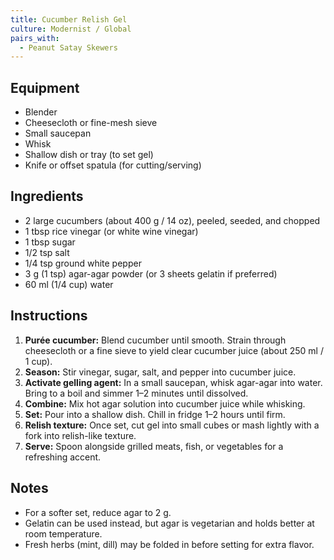 ```yaml
---
title: Cucumber Relish Gel
culture: Modernist / Global
pairs_with:
  - Peanut Satay Skewers
---
```


## Equipment
- Blender
- Cheesecloth or fine-mesh sieve
- Small saucepan
- Whisk
- Shallow dish or tray (to set gel)
- Knife or offset spatula (for cutting/serving)

## Ingredients
- 2 large cucumbers (about 400 g / 14 oz), peeled, seeded, and chopped
- 1 tbsp rice vinegar (or white wine vinegar)
- 1 tbsp sugar
- 1/2 tsp salt
- 1/4 tsp ground white pepper
- 3 g (1 tsp) agar-agar powder (or 3 sheets gelatin if preferred)
- 60 ml (1/4 cup) water

## Instructions
1. **Purée cucumber:** Blend cucumber until smooth. Strain through cheesecloth or a fine sieve to yield clear cucumber juice (about 250 ml / 1 cup).
2. **Season:** Stir vinegar, sugar, salt, and pepper into cucumber juice.
3. **Activate gelling agent:** In a small saucepan, whisk agar-agar into water. Bring to a boil and simmer 1–2 minutes until dissolved.
4. **Combine:** Mix hot agar solution into cucumber juice while whisking.
5. **Set:** Pour into a shallow dish. Chill in fridge 1–2 hours until firm.
6. **Relish texture:** Once set, cut gel into small cubes or mash lightly with a fork into relish-like texture.
7. **Serve:** Spoon alongside grilled meats, fish, or vegetables for a refreshing accent.

## Notes
- For a softer set, reduce agar to 2 g.  
- Gelatin can be used instead, but agar is vegetarian and holds better at room temperature.  
- Fresh herbs (mint, dill) may be folded in before setting for extra flavor.  
